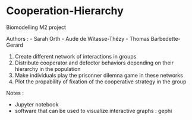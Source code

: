 # Cooperation-Hierarchy
Biomodelling M2 project

Authors : - Sarah Orth
          - Aude de Witasse-Thézy
          - Thomas Barbedette-Gerard

1. Create different network of interactions in groups
2. Distribute cooperator and defector behaviors depending on their hierarchy in the population
3. Make individuals play the prisonner dilemna game in these networks
4. Plot the propability of fixation of the cooperative strategy in the group

Notes :
- Jupyter notebook
- software that can be used to visualize interactive graphs : gephi
